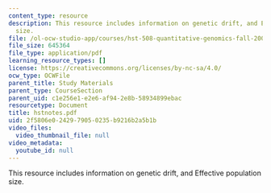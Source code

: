 ```yaml
---
content_type: resource
description: This resource includes information on genetic drift, and Effective population
  size.
file: /ol-ocw-studio-app/courses/hst-508-quantitative-genomics-fall-2005/2f5806e0242979050235b9216b2a5b1b_hstnotes.pdf
file_size: 645364
file_type: application/pdf
learning_resource_types: []
license: https://creativecommons.org/licenses/by-nc-sa/4.0/
ocw_type: OCWFile
parent_title: Study Materials
parent_type: CourseSection
parent_uid: c1e256e1-e2e6-af94-2e8b-58934899ebac
resourcetype: Document
title: hstnotes.pdf
uid: 2f5806e0-2429-7905-0235-b9216b2a5b1b
video_files:
  video_thumbnail_file: null
video_metadata:
  youtube_id: null
---
```

This resource includes information on genetic drift, and Effective population size.